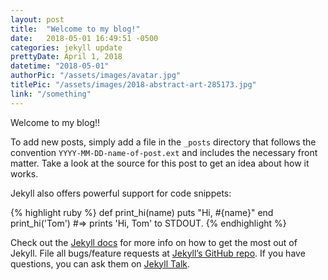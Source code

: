 ```yaml
---
layout: post
title:  "Welcome to my blog!"
date:   2018-05-01 16:49:51 -0500
categories: jekyll update
prettyDate: April 1, 2018
datetime: "2018-05-01"
authorPic: "/assets/images/avatar.jpg"
titlePic: "/assets/images/2018-abstract-art-285173.jpg"
link: "/something"
---
```

Welcome to my blog!!

To add new posts, simply add a file in the `_posts` directory that follows the convention `YYYY-MM-DD-name-of-post.ext` and includes the necessary front matter. Take a look at the source for this post to get an idea about how it works.

Jekyll also offers powerful support for code snippets:

{% highlight ruby %}
def print_hi(name)
  puts "Hi, #{name}"
end
print_hi('Tom')
#=> prints 'Hi, Tom' to STDOUT.
{% endhighlight %}

Check out the [Jekyll docs][jekyll-docs] for more info on how to get the most out of Jekyll. File all bugs/feature requests at [Jekyll’s GitHub repo][jekyll-gh]. If you have questions, you can ask them on [Jekyll Talk][jekyll-talk].

[jekyll-docs]: https://jekyllrb.com/docs/home
[jekyll-gh]:   https://github.com/jekyll/jekyll
[jekyll-talk]: https://talk.jekyllrb.com/
